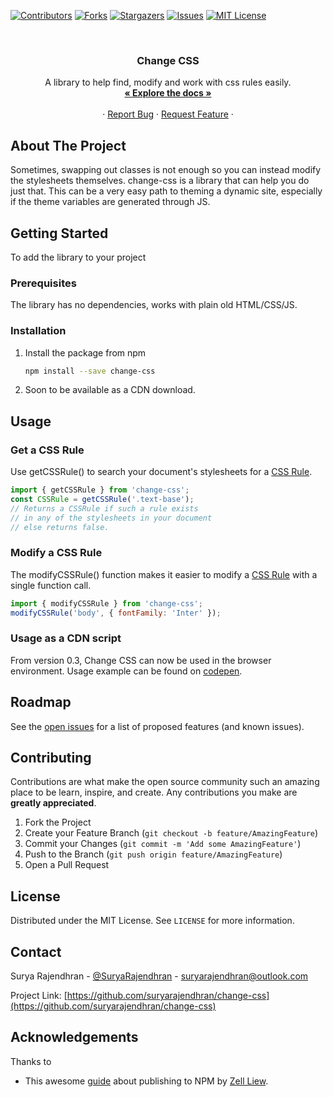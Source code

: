 <!--
*** Thanks for checking out the Best-README-Template. If you have a suggestion
*** that would make this better, please fork the repo and create a pull request
*** or simply open an issue with the tag "enhancement".
*** Thanks again! Now go create something AMAZING! :D
***
***
***
*** To avoid retyping too much info. Do a search and replace for the following:
*** suryarajendhran, change-css, SuryaRajendhran, suryarajendhran@outlook.com, Change CSS, A library to help modify css in all it's forms easily.
-->



<!-- PROJECT SHIELDS -->
<!--
*** I'm using markdown "reference style" links for readability.
*** Reference links are enclosed in brackets [ ] instead of parentheses ( ).
*** See the bottom of this document for the declaration of the reference variables
*** for contributors-url, forks-url, etc. This is an optional, concise syntax you may use.
*** https://www.markdownguide.org/basic-syntax/#reference-style-links
-->

[![Contributors][contributors-shield]][contributors-url]
[![Forks][forks-shield]][forks-url]
[![Stargazers][stars-shield]][stars-url]
[![Issues][issues-shield]][issues-url]
[![MIT License][license-shield]][license-url]
<!-- [![LinkedIn][linkedin-shield]][linkedin-url] -->



<!-- PROJECT LOGO -->
<br />
<p align="center">
  <!-- TODO: Add a logo -->
  <!-- <a href="https://github.com/suryarajendhran/change-css">
    <img src="images/logo.png" alt="Logo" width="80" height="80">
  </a> -->

  <h3 align="center">Change CSS</h3>

  <p align="center">
    A library to help find, modify and work with css rules easily.
    <br />
    <a href="https://github.com/suryarajendhran/change-css"><strong>« Explore the docs »</strong></a>
    <br />
    <br />
<!--     <a href="https://github.com/suryarajendhran/change-css">View Demo</a> -->
    ·
    <a href="https://github.com/suryarajendhran/change-css/issues">Report Bug</a>
    ·
    <a href="https://github.com/suryarajendhran/change-css/issues">Request Feature</a>
    ·
  </p>
</p>



<!-- TABLE OF CONTENTS -->
<!-- <details>
  <summary>Table of Contents</summary>
  <ol>
    <li>
      <a href="#about-the-project">About The Project</a>
      <ul>
        <li><a href="#built-with">Built With</a></li>
      </ul>
    </li>
    <li>
      <a href="#getting-started">Getting Started</a>
      <ul>
        <li><a href="#prerequisites">Prerequisites</a></li>
        <li><a href="#installation">Installation</a></li>
      </ul>
    </li>
    <li><a href="#usage">Usage</a></li>
    <li><a href="#roadmap">Roadmap</a></li>
    <li><a href="#contributing">Contributing</a></li>
    <li><a href="#license">License</a></li>
    <li><a href="#contact">Contact</a></li>
    <li><a href="#acknowledgements">Acknowledgements</a></li>
  </ol>
</details> -->



<!-- ABOUT THE PROJECT -->
## About The Project

Sometimes, swapping out classes is not enough so you can instead modify the stylesheets themselves. change-css is a library that can help you do just that. This can be a very easy path to theming a dynamic site, especially if the theme variables are generated through JS.
<!-- [![Product Name Screen Shot][product-screenshot]](https://example.com)

Here's a blank template to get started:
**To avoid retyping too much info. Do a search and replace with your text editor for the following:**
`suryarajendhran`, `change-css`, `SuryaRajendhran`, `suryarajendhran@outlook.com`, `Change CSS`, `A library to help modify css in all it's forms easily.` -->


<!-- GETTING STARTED -->
## Getting Started

To add the library to your project

### Prerequisites

The library has no dependencies, works with plain old HTML/CSS/JS.

### Installation

1. Install the package from npm

   ```sh
   npm install --save change-css
   ```

2. Soon to be available as a CDN download.



<!-- USAGE EXAMPLES -->
## Usage

### Get a CSS Rule

Use getCSSRule() to search your document's stylesheets for a [CSS Rule](https://developer.mozilla.org/en-US/docs/Web/API/CSSRule).

```js
import { getCSSRule } from 'change-css';
const CSSRule = getCSSRule('.text-base'); 
// Returns a CSSRule if such a rule exists 
// in any of the stylesheets in your document 
// else returns false.
```

### Modify a CSS Rule

The modifyCSSRule() function makes it easier to modify a [CSS Rule](https://developer.mozilla.org/en-US/docs/Web/API/CSSRule) with a single function call.

```js
import { modifyCSSRule } from 'change-css';
modifyCSSRule('body', { fontFamily: 'Inter' });
```

### Usage as a CDN script

From version 0.3, Change CSS can now be used in the browser environment. Usage example can be found on [codepen](https://codepen.io/suryarajendhran/pen/mdweBYm).

<!-- _For more examples, please refer to the [Documentation](https://example.com)_ -->



<!-- ROADMAP -->
## Roadmap

See the [open issues](https://github.com/suryarajendhran/change-css/issues) for a list of proposed features (and known issues).



<!-- CONTRIBUTING -->
## Contributing

Contributions are what make the open source community such an amazing place to be learn, inspire, and create. Any contributions you make are **greatly appreciated**.

1. Fork the Project
2. Create your Feature Branch (`git checkout -b feature/AmazingFeature`)
3. Commit your Changes (`git commit -m 'Add some AmazingFeature'`)
4. Push to the Branch (`git push origin feature/AmazingFeature`)
5. Open a Pull Request



<!-- LICENSE -->
## License

Distributed under the MIT License. See `LICENSE` for more information.



<!-- CONTACT -->
## Contact

Surya Rajendhran - [@SuryaRajendhran](https://twitter.com/SuryaRajendhran) - suryarajendhran@outlook.com

Project Link: [https://github.com/suryarajendhran/change-css](https://github.com/suryarajendhran/change-css)



<!-- ACKNOWLEDGEMENTS -->
## Acknowledgements

Thanks to
* This awesome [guide](https://zellwk.com/blog/publish-to-npm/) about publishing to NPM by [Zell Liew](https://github.com/zellwk).




<!-- MARKDOWN LINKS & IMAGES -->
<!-- https://www.markdownguide.org/basic-syntax/#reference-style-links -->
[contributors-shield]: https://img.shields.io/github/contributors/suryarajendhran/change-css.svg?style=for-the-badge
[contributors-url]: https://github.com/suryarajendhran/change-css/graphs/contributors
[forks-shield]: https://img.shields.io/github/forks/suryarajendhran/change-css.svg?style=for-the-badge
[forks-url]: https://github.com/suryarajendhran/change-css/network/members
[stars-shield]: https://img.shields.io/github/stars/suryarajendhran/change-css.svg?style=for-the-badge
[stars-url]: https://github.com/suryarajendhran/change-css/stargazers
[issues-shield]: https://img.shields.io/github/issues/suryarajendhran/change-css.svg?style=for-the-badge
[issues-url]: https://github.com/suryarajendhran/change-css/issues
[license-shield]: https://img.shields.io/github/license/suryarajendhran/change-css.svg?style=for-the-badge
[license-url]: https://github.com/suryarajendhran/change-css/blob/master/LICENSE.txt
[linkedin-shield]: https://img.shields.io/badge/-LinkedIn-black.svg?style=for-the-badge&logo=linkedin&colorB=555
[linkedin-url]: https://linkedin.com/in/suryarajendhran
